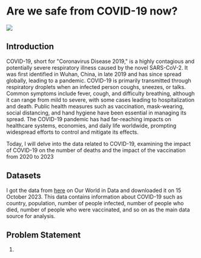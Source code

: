 # Are we safe from COVID-19 now?

![](https://github.com/AinulMr/DataAnalyst_Covid/blob/main/3877986.jpg)

## Introduction
COVID-19, short for "Coronavirus Disease 2019," is a highly contagious and potentially severe respiratory illness caused by the novel SARS-CoV-2. It was first identified in Wuhan, China, in late 2019 and has since spread globally, leading to a pandemic. COVID-19 is primarily transmitted through respiratory droplets when an infected person coughs, sneezes, or talks. Common symptoms include fever, cough, and difficulty breathing, although it can range from mild to severe, with some cases leading to hospitalization and death. Public health measures such as vaccination, mask-wearing, social distancing, and hand hygiene have been essential in managing its spread. The COVID-19 pandemic has had far-reaching impacts on healthcare systems, economies, and daily life worldwide, prompting widespread efforts to control and mitigate its effects.

Today, I will delve into the data related to COVID-19, examining the impact of COVID-19 on the number of deaths and the impact of the vaccination from 2020 to 2023

## Datasets
I got the data from [here](https://ourworldindata.org/covid-deaths) on Our World in Data and downloaded it on 15 ‎October ‎2023. This data contains information about COVID-19 such as country, population, number of people infected, number of people who died, number of people who were vaccinated, and so on as the main data source for analysis.

## Problem Statement
1. 
